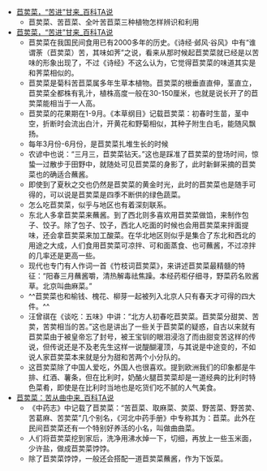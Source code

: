 - [ 苣荬菜，“苦进”甘来_百科TA说 ](https://wapbaike.baidu.com/tashuo/browse/content?id=9167c87c2916fcc2f5d1c131&fromModule=articleMoreRecommend)
    - 苣荬菜、苦苣菜、全叶苦苣菜三种植物怎样辨识和利用
- [ 苣荬菜，“苦进”甘来_百科TA说 ](https://wapbaike.baidu.com/tashuo/browse/content?id=46cc373d7c63840a7aae715f)
    - 苣荬菜在我国民间食用已有2000多年的历史。《诗经·邺风·谷风》中有“谁谓荼（苣荬菜）苦，其味如荠”之说，看来从那时候起苣荬菜就已经是以苦味的形象出现了，不过《诗经》不这么认为，它觉得苣荬菜的味道其实是和荠菜相似的。
    - 苣荬菜是菊科苦苣菜属多年生草本植物。苣荬菜的根垂直直伸，茎直立，苣荬菜全都株有乳汁，植株高度一般在30-150厘米，也就是说长开了的苣荬菜能相当于一人高。
    - 苣荬菜的花果期在1-9月。《本草纲目》记载苣荬菜：初春时生苗，茎中空，折断时会流出白汁，开黄花和野菊相似，其种子附生白毛，能随风飘扬。
    - 每年3月份-6月份，是苣荬菜扎堆生长的时候
    - 农谚中也说：“三月三，苣荬菜钻天。”这也是踩准了苣荬菜的登场时间，惊蛰一过散步于田野中，就随处可见苣荬菜的身影了，此时新鲜采摘的苣荬菜也的确适合蘸酱。
    - 即使到了夏秋之交也仍然是苣荬菜的黄金时光，此时的苣荬菜也是随手可得的，可以说是苣荬菜是四季不断供的绿色蔬菜。
    - 怎么吃苣荬菜，似乎与地区也有着深刻联系。
    - 东北人多拿苣荬菜来蘸酱。到了西北则多喜欢用苣荬菜做馅，来制作包子、饺子。除了包子、饺子，西北人吃面的时候也会用苣荬菜来拌面提味，还会拿苣荬菜来加工酸菜。在华北地区则似乎是集合了东北和西北的用途之大成，人们食用苣荬菜可凉拌、可和面蒸食、也可蘸酱，不过凉拌的几率还是更高一些。
    - 现代也专门有人作词一首《竹枝词苣荬菜》，来讲述苣荬菜最精髓的特征：“阳春三月蘸酱嚼，清热解毒祛焦躁。本经药柜仔细寻，野菜药名败酱草。北京叫曲麻菜。”
    - ^^苣荬菜也和榆钱、槐花、柳芽一起被列入北京人只有春天才可得的四大件。^^
    - 汪曾祺在《谈吃：五味》中讲：“北方人初春吃苣荬菜。苣荬菜分甜荬、苦荬，苦荬相当的苦。”这也是讲出了一些关于苣荬菜的疑惑，自古以来就有苣荬菜由于被皇帝忘了封号，被王宝钏的眼泪浸泡了而由甜变苦这样的传说，但传说还是不及老先生这样一说醍醐灌顶，与其说是中途变的，不如说人家苣荬菜本来就是分为甜和苦两个小分队的。
    - 这苣荬菜除了中国人爱吃，外国人也很喜欢。提到欧洲我们的印象都是牛排、红酒、薯条，但在比利时，奶酪火腿苣荬菜却是一道经典的比利时特色菜肴，即使是在比利时当地也是吃货们吃不腻的人气美食。
- [ 苣荬菜：苦从曲中来_百科TA说 ](https://baike.baidu.com/tashuo/browse/content?id=efb5598df7c4a79a810a725f&lemmaId=2245087&fromLemmaModule=pcBottom&lemmaTitle=%E8%8B%A3%E8%8D%AC%E8%8F%9C)
    - 《中药志》中记载了苣荬菜：“苦苣菜、取麻菜、荬菜、野苦菜、野苦荬、苦葛麻、苦荬菜”几个别名，《河北中药手册》中专称其为：苣菜。此外在民间苣荬菜还有一个特别好养活的小名，叫做曲曲菜。
    - 人们将苣荬菜挖到家后，洗净用沸水焯一下，切细，再放上一些玉米面，少许盐，做成苣荬菜饽饽。
    - 除了苣荬菜饽饽，一般还会搭配一道苣荬菜蘸酱，作为下饭菜。
